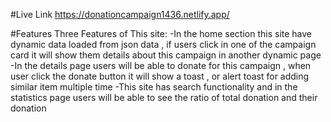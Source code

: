 #Live Link
https://donationcampaign1436.netlify.app/
<br>



#Features
Three Features of This site:
-In the home section this site have dynamic data loaded from json data , if users click in one of the campaign card it will show them details about this campaign in another dynamic page 
-In the details page users will be able to donate for this campaign , when user click the donate button it will show a toast , or alert toast for adding similar item multiple time
-This site has search functionality and in the statistics page users will be able to see the ratio of total donation and their donation

